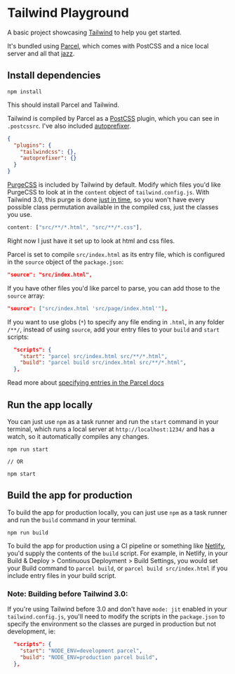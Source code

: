 # Tailwind Playground

A basic project showcasing [Tailwind](https://tailwindcss.com/) to help you get started.

It's bundled using [Parcel](https://parceljs.org/), which comes with PostCSS and a nice local server and all that [jazz](https://www.youtube.com/watch?v=mqDOQzfM5Kc).

## Install dependencies

```
npm install
```

This should install Parcel and Tailwind.

Tailwind is compiled by Parcel as a [PostCSS](https://postcss.org/) plugin, which you can see in `.postcssrc`. I've also included [autoprefixer](https://github.com/postcss/autoprefixer).

```json
{
  "plugins": {
    "tailwindcss": {},
    "autoprefixer": {}
  }
}
```

[PurgeCSS](https://purgecss.com/) is included by Tailwind by default. Modify which files you'd like PurgeCSS to look at in the `content` object of `tailwind.config.js`. With Tailwind 3.0, this purge is done [just in time](https://tailwindcss.com/blog/just-in-time-the-next-generation-of-tailwind-css), so you won't have every possible class permutation available in the compiled css, just the classes you use.

```js
content: ["src/**/*.html", "src/**/*.css"],
```

Right now I just have it set up to look at html and css files.

Parcel is set to compile `src/index.html` as its entry file, which is configured in the `source` object of the `package.json`:

```json
"source": "src/index.html",
```

If you have other files you'd like parcel to parse, you can add those to the `source` array:

```json
"source": ["src/index.html 'src/page/index.html'"],
```

If you want to use globs (`*`) to specify any file ending in `.html`, in any folder `/**/`, instead of using `source`, add your entry files to your `build` and `start` scripts:

```json
  "scripts": {
    "start": "parcel src/index.html src/**/*.html",
    "build": "parcel build src/index.html src/**/*.html",
  },

```

Read more about [specifying entries in the Parcel docs](https://parceljs.org/features/targets/#entries)

## Run the app locally

You can just use `npm` as a task runner and run the `start` command in your terminal, which runs a local server at `http://localhost:1234/` and has a watch, so it automatically compiles any changes.

```
npm run start

// OR

npm start
```

## Build the app for production

To build the app for production locally, you can just use `npm` as a task runner and run the `build` command in your terminal.

```
npm run build
```

To build the app for production using a CI pipeline or something like [Netlify](https://www.netlify.com/), you'd supply the contents of the `build` script. For example, in Netlify, in your Build & Deploy > Continuous Deployment > Build Settings, you would set your Build command to `parcel build`, or `parcel build src/index.html` if you include entry files in your build script.

### Note: Building before Tailwind 3.0:

If you're using Tailwind before 3.0 and don't have `mode: jit` enabled in your `tailwind.config.js`, you'll need to modify the scripts in the `package.json` to specify the environment so the classes are purged in production but not development, ie:

```json
  "scripts": {
    "start": "NODE_ENV=development parcel",
    "build": "NODE_ENV=production parcel build",
  },
```
